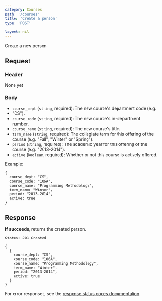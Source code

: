 ```yaml
---
category: Courses
path: '/courses'
title: 'Create a person'
type: 'POST'

layout: nil
---
```


Create a new person

## Request

### Header
None yet

### Body
* `course_dept` (`string`, required): The new course's department code (e.g.
* "CS").
* `course_code` (`string`, required): The new course's in-department number.
* `course_name` (`string`, required): The new course's title.
* `term_name` (`string`, required): The collegiate term for this offering of
  the course (e.g. "Fall", "Winter" or "Spring").
* `period` (`string`, required): The academic year for this offering of the
  course (e.g. "2013-2014").
* `active` (`boolean`, required): Whether or not this course is actively
  offered.

Example:

```
{
  course_dept: "CS",
  course_code: "106A",
  course_name: "Programming Methodology",
  term_name: "Winter",
  period: "2013-2014",
  active: true
}
```

## Response

**If succeeds**, returns the created person.

```Status: 201 Created```
```
{
  {
    course_dept: "CS",
    course_code: "106A",
    course_name: "Programming Methodology",
    term_name: "Winter",
    period: "2013-2014",
    active: true
  }
}
```

For error responses, see the [response status codes documentation](#response-status-codes).
